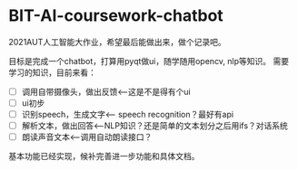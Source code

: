 # BIT-AI-coursework-chatbot
2021AUT人工智能大作业，希望最后能做出来，做个记录吧。

目标是完成一个chatbot，打算用pyqt做ui，随学随用opencv, nlp等知识。
需要学习的知识，目前来看：
- [ ] 调用自带摄像头，做出反馈<--这是不是得有个ui
- [ ] ui初步
- [ ] 识别speech，生成文字<-- speech recognition？最好有api
- [ ] 解析文本，做出回答<--NLP知识？还是简单的文本划分之后用ifs？对话系统
- [ ] 朗读声音文本<--调用自动朗读接口？

基本功能已经实现，候补完善进一步功能和具体文档。
